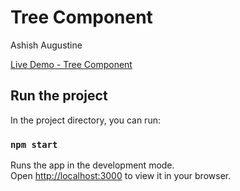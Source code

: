 # Tree Component

Ashish Augustine

 [Live Demo - Tree Component](https://main--startling-valkyrie-3d25d7.netlify.app/)     






## Run the project

In the project directory, you can run:

### `npm start`

Runs the app in the development mode.\
Open [http://localhost:3000](http://localhost:3000) to view it in your browser.
 
